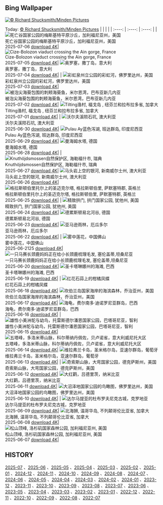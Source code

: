 ## Bing Wallpaper
[![© Richard Shucksmith/Minden Pictures](https://cn.bing.com/th?id=OHR.ShetlandGannets_ZH-CN7279521125_1920x1200.jpg&w=1000)](https://cn.bing.com/th?id=OHR.ShetlandGannets_ZH-CN7279521125_1920x1200.jpg&pid=hp&w=3840&h=2160&rs=1&c=4)

Today: [© Richard Shucksmith/Minden Pictures](https://cn.bing.com/th?id=OHR.ShetlandGannets_ZH-CN7279521125_1920x1200.jpg&pid=hp&w=3840&h=2160&rs=1&c=4)
  |      |      |      |
| :----: | :----: | :----: |
| ![死亡谷国家公园的梅斯基特平原沙丘，加利福尼亚州，美国](https://cn.bing.com/th?id=OHR.MesquiteFlats_ZH-CN7152959188_1920x1200.jpg&pid=hp&w=384&h=216&rs=1&c=4) <br/> 死亡谷国家公园的梅斯基特平原沙丘，加利福尼亚州，美国 <br/> 2025-07-06  [download 4K](https://cn.bing.com/th?id=OHR.MesquiteFlats_ZH-CN7152959188_1920x1200.jpg&pid=hp&w=3840&h=2160&rs=1&c=4)| ![Cize-Bolozon viaduct crossing the Ain gorge, France](https://cn.bing.com/th?id=OHR.BolozonViaduct_ZH-CN6408632524_1920x1200.jpg&pid=hp&w=384&h=216&rs=1&c=4) <br/> Cize-Bolozon viaduct crossing the Ain gorge, France <br/> 2025-07-05  [download 4K](https://cn.bing.com/th?id=OHR.BolozonViaduct_ZH-CN6408632524_1920x1200.jpg&pid=hp&w=3840&h=2160&rs=1&c=4)| ![奥罗塞，撒丁岛，意大利](https://cn.bing.com/th?id=OHR.OroseiSardegna_ZH-CN5789138034_1920x1200.jpg&pid=hp&w=384&h=216&rs=1&c=4) <br/> 奥罗塞，撒丁岛，意大利 <br/> 2025-07-04  [download 4K](https://cn.bing.com/th?id=OHR.OroseiSardegna_ZH-CN5789138034_1920x1200.jpg&pid=hp&w=3840&h=2160&rs=1&c=4)|
| ![彩虹泉州立公园的彩虹河，佛罗里达州，美国](https://cn.bing.com/th?id=OHR.RainbowRiver_ZH-CN5320095849_1920x1200.jpg&pid=hp&w=384&h=216&rs=1&c=4) <br/> 彩虹泉州立公园的彩虹河，佛罗里达州，美国 <br/> 2025-07-03  [download 4K](https://cn.bing.com/th?id=OHR.RainbowRiver_ZH-CN5320095849_1920x1200.jpg&pid=hp&w=3840&h=2160&rs=1&c=4)| ![被泡尖海葵包围的刺颊海葵鱼，米尔恩湾，巴布亚新几内亚](https://cn.bing.com/th?id=OHR.MaroonClownfish_ZH-CN5071934692_1920x1200.jpg&pid=hp&w=384&h=216&rs=1&c=4) <br/> 被泡尖海葵包围的刺颊海葵鱼，米尔恩湾，巴布亚新几内亚 <br/> 2025-07-02  [download 4K](https://cn.bing.com/th?id=OHR.MaroonClownfish_ZH-CN5071934692_1920x1200.jpg&pid=hp&w=3840&h=2160&rs=1&c=4)| ![Tilting渔村, 福戈岛 , 纽芬兰和拉布拉多省, 加拿大](https://cn.bing.com/th?id=OHR.CanadaDayFogo_ZH-CN2593963748_1920x1200.jpg&pid=hp&w=384&h=216&rs=1&c=4) <br/> Tilting渔村, 福戈岛 , 纽芬兰和拉布拉多省, 加拿大 <br/> 2025-07-01  [download 4K](https://cn.bing.com/th?id=OHR.CanadaDayFogo_ZH-CN2593963748_1920x1200.jpg&pid=hp&w=3840&h=2160&rs=1&c=4)|
| ![沃尔夫溪陨石坑, 澳大利亚](https://cn.bing.com/th?id=OHR.WolfeCrater_ZH-CN1652906326_1920x1200.jpg&pid=hp&w=384&h=216&rs=1&c=4) <br/> 沃尔夫溪陨石坑, 澳大利亚 <br/> 2025-06-30  [download 4K](https://cn.bing.com/th?id=OHR.WolfeCrater_ZH-CN1652906326_1920x1200.jpg&pid=hp&w=3840&h=2160&rs=1&c=4)| ![Pulau Ay蓝色泻湖, 班达群岛, 印度尼西亚](https://cn.bing.com/th?id=OHR.BandaIsland_ZH-CN1145779264_1920x1200.jpg&pid=hp&w=384&h=216&rs=1&c=4) <br/> Pulau Ay蓝色泻湖, 班达群岛, 印度尼西亚 <br/> 2025-06-29  [download 4K](https://cn.bing.com/th?id=OHR.BandaIsland_ZH-CN1145779264_1920x1200.jpg&pid=hp&w=3840&h=2160&rs=1&c=4)| ![曼海姆水塔, 德国](https://cn.bing.com/th?id=OHR.WatertowerMannheim_ZH-CN0692039329_1920x1200.jpg&pid=hp&w=384&h=216&rs=1&c=4) <br/> 曼海姆水塔, 德国 <br/> 2025-06-28  [download 4K](https://cn.bing.com/th?id=OHR.WatertowerMannheim_ZH-CN0692039329_1920x1200.jpg&pid=hp&w=3840&h=2160&rs=1&c=4)|
| ![Knuthöjdsmossen自然保护区, 海勒福什市, 瑞典](https://cn.bing.com/th?id=OHR.SwedenReserve_ZH-CN9963744170_1920x1200.jpg&pid=hp&w=384&h=216&rs=1&c=4) <br/> Knuthöjdsmossen自然保护区, 海勒福什市, 瑞典 <br/> 2025-06-27  [download 4K](https://cn.bing.com/th?id=OHR.SwedenReserve_ZH-CN9963744170_1920x1200.jpg&pid=hp&w=3840&h=2160&rs=1&c=4)| ![马头岩上空的银河, 新南威尔士州, 澳大利亚](https://cn.bing.com/th?id=OHR.HorseheadRock_ZH-CN9319651125_1920x1200.jpg&pid=hp&w=384&h=216&rs=1&c=4) <br/> 马头岩上空的银河, 新南威尔士州, 澳大利亚 <br/> 2025-06-26  [download 4K](https://cn.bing.com/th?id=OHR.HorseheadRock_ZH-CN9319651125_1920x1200.jpg&pid=hp&w=3840&h=2160&rs=1&c=4)| ![格拉斯顿伯里托尔上的圣迈克尔塔, 格拉斯顿伯里, 萨默塞特郡, 英格兰](https://cn.bing.com/th?id=OHR.GlastonburyScenic_ZH-CN9162571249_1920x1200.jpg&pid=hp&w=384&h=216&rs=1&c=4) <br/> 格拉斯顿伯里托尔上的圣迈克尔塔, 格拉斯顿伯里, 萨默塞特郡, 英格兰 <br/> 2025-06-25  [download 4K](https://cn.bing.com/th?id=OHR.GlastonburyScenic_ZH-CN9162571249_1920x1200.jpg&pid=hp&w=3840&h=2160&rs=1&c=4)|
| ![精致拱门, 拱门国家公园, 犹他州, 美国](https://cn.bing.com/th?id=OHR.DelicateArch_ZH-CN8971667580_1920x1200.jpg&pid=hp&w=384&h=216&rs=1&c=4) <br/> 精致拱门, 拱门国家公园, 犹他州, 美国 <br/> 2025-06-24  [download 4K](https://cn.bing.com/th?id=OHR.DelicateArch_ZH-CN8971667580_1920x1200.jpg&pid=hp&w=3840&h=2160&rs=1&c=4)| ![德累斯顿易北河谷, 德国](https://cn.bing.com/th?id=OHR.DresdenElbe_ZH-CN8776977800_1920x1200.jpg&pid=hp&w=384&h=216&rs=1&c=4) <br/> 德累斯顿易北河谷, 德国 <br/> 2025-06-23  [download 4K](https://cn.bing.com/th?id=OHR.DresdenElbe_ZH-CN8776977800_1920x1200.jpg&pid=hp&w=3840&h=2160&rs=1&c=4)| ![亚马逊雨林，厄瓜多尔](https://cn.bing.com/th?id=OHR.AmazonEcuador_ZH-CN2864991745_1920x1200.jpg&pid=hp&w=384&h=216&rs=1&c=4) <br/> 亚马逊雨林，厄瓜多尔 <br/> 2025-06-22  [download 4K](https://cn.bing.com/th?id=OHR.AmazonEcuador_ZH-CN2864991745_1920x1200.jpg&pid=hp&w=3840&h=2160&rs=1&c=4)|
| ![雾中莲花，中国佛山](https://cn.bing.com/th?id=OHR.SummerSolsticeY25_ZH-CN2728972774_1920x1200.jpg&pid=hp&w=384&h=216&rs=1&c=4) <br/> 雾中莲花，中国佛山 <br/> 2025-06-2125  [download 4K](https://cn.bing.com/th?id=OHR.SummerSolsticeY25_ZH-CN2728972774_1920x1200.jpg&pid=hp&w=3840&h=2160&rs=1&c=4)| ![一只马赛长颈鹿妈妈正在给小长颈鹿梳理毛发, 塞伦盖蒂,坦桑尼亚](https://cn.bing.com/th?id=OHR.SerengetiGiraffe_ZH-CN2613013393_1920x1200.jpg&pid=hp&w=384&h=216&rs=1&c=4) <br/> 一只马赛长颈鹿妈妈正在给小长颈鹿梳理毛发, 塞伦盖蒂,坦桑尼亚 <br/> 2025-06-20  [download 4K](https://cn.bing.com/th?id=OHR.SerengetiGiraffe_ZH-CN2613013393_1920x1200.jpg&pid=hp&w=3840&h=2160&rs=1&c=4)| ![圣卡塔琳娜州的海滩, 巴西](https://cn.bing.com/th?id=OHR.WinterBegins_ZH-CN7638411804_1920x1200.jpg&pid=hp&w=384&h=216&rs=1&c=4) <br/> 圣卡塔琳娜州的海滩, 巴西 <br/> 2025-06-19  [download 4K](https://cn.bing.com/th?id=OHR.WinterBegins_ZH-CN7638411804_1920x1200.jpg&pid=hp&w=3840&h=2160&rs=1&c=4)|
| ![红花石蒜上的柑橘凤蝶](https://cn.bing.com/th?id=OHR.AsianSwallowtail_ZH-CN7442263508_1920x1200.jpg&pid=hp&w=384&h=216&rs=1&c=4) <br/> 红花石蒜上的柑橘凤蝶 <br/> 2025-06-18  [download 4K](https://cn.bing.com/th?id=OHR.AsianSwallowtail_ZH-CN7442263508_1920x1200.jpg&pid=hp&w=3840&h=2160&rs=1&c=4)| ![坎伯兰岛国家海岸的海滨森林，乔治亚州，美国](https://cn.bing.com/th?id=OHR.CumberlandOaks_ZH-CN7265906780_1920x1200.jpg&pid=hp&w=384&h=216&rs=1&c=4) <br/> 坎伯兰岛国家海岸的海滨森林，乔治亚州，美国 <br/> 2025-06-17  [download 4K](https://cn.bing.com/th?id=OHR.CumberlandOaks_ZH-CN7265906780_1920x1200.jpg&pid=hp&w=3840&h=2160&rs=1&c=4)| ![海龟，费尔南多·迪诺罗尼亚群岛，巴西](https://cn.bing.com/th?id=OHR.SeaTurtleBrazil_ZH-CN6907161064_1920x1200.jpg&pid=hp&w=384&h=216&rs=1&c=4) <br/> 海龟，费尔南多·迪诺罗尼亚群岛，巴西 <br/> 2025-06-16  [download 4K](https://cn.bing.com/th?id=OHR.SeaTurtleBrazil_ZH-CN6907161064_1920x1200.jpg&pid=hp&w=3840&h=2160&rs=1&c=4)|
| ![雄性小美洲鸵与幼鸟，托雷斯德尔潘恩国家公园，巴塔哥尼亚，智利](https://cn.bing.com/th?id=OHR.RheaDad_ZH-CN6706868651_1920x1200.jpg&pid=hp&w=384&h=216&rs=1&c=4) <br/> 雄性小美洲鸵与幼鸟，托雷斯德尔潘恩国家公园，巴塔哥尼亚，智利 <br/> 2025-06-15  [download 4K](https://cn.bing.com/th?id=OHR.RheaDad_ZH-CN6706868651_1920x1200.jpg&pid=hp&w=3840&h=2160&rs=1&c=4)| ![五塔峰，多洛米蒂山脉，科尔蒂纳丹佩佐，贝卢诺省，意大利威尼托大区](https://cn.bing.com/th?id=OHR.DolomitiEstate_ZH-CN6501271709_1920x1200.jpg&pid=hp&w=384&h=216&rs=1&c=4) <br/> 五塔峰，多洛米蒂山脉，科尔蒂纳丹佩佐，贝卢诺省，意大利威尼托大区 <br/> 2025-06-14  [download 4K](https://cn.bing.com/th?id=OHR.DolomitiEstate_ZH-CN6501271709_1920x1200.jpg&pid=hp&w=3840&h=2160&rs=1&c=4)| ![维拉弗兰卡岛，圣米格尔岛，亚速尔群岛，葡萄牙](https://cn.bing.com/th?id=OHR.SanMiguelAzores_ZH-CN2511982585_1920x1200.jpg&pid=hp&w=384&h=216&rs=1&c=4) <br/> 维拉弗兰卡岛，圣米格尔岛，亚速尔群岛，葡萄牙 <br/> 2025-06-13  [download 4K](https://cn.bing.com/th?id=OHR.SanMiguelAzores_ZH-CN2511982585_1920x1200.jpg&pid=hp&w=3840&h=2160&rs=1&c=4)|
| ![奇索斯山脉，大弯国家公园，德克萨斯州，美国](https://cn.bing.com/th?id=OHR.BigBendChisos_ZH-CN3794880768_1920x1200.jpg&pid=hp&w=384&h=216&rs=1&c=4) <br/> 奇索斯山脉，大弯国家公园，德克萨斯州，美国 <br/> 2025-06-12  [download 4K](https://cn.bing.com/th?id=OHR.BigBendChisos_ZH-CN3794880768_1920x1200.jpg&pid=hp&w=3840&h=2160&rs=1&c=4)| ![大红鹳，吕德里茨，纳米比亚](https://cn.bing.com/th?id=OHR.FlamingosNamibia_ZH-CN3639748956_1920x1200.jpg&pid=hp&w=384&h=216&rs=1&c=4) <br/> 大红鹳，吕德里茨，纳米比亚 <br/> 2025-06-11  [download 4K](https://cn.bing.com/th?id=OHR.FlamingosNamibia_ZH-CN3639748956_1920x1200.jpg&pid=hp&w=3840&h=2160&rs=1&c=4)| ![大沼泽地国家公园的鸟瞰图，佛罗里达州，美国](https://cn.bing.com/th?id=OHR.AerialEverglades_ZH-CN3388982881_1920x1200.jpg&pid=hp&w=384&h=216&rs=1&c=4) <br/> 大沼泽地国家公园的鸟瞰图，佛罗里达州，美国 <br/> 2025-06-10  [download 4K](https://cn.bing.com/th?id=OHR.AerialEverglades_ZH-CN3388982881_1920x1200.jpg&pid=hp&w=3840&h=2160&rs=1&c=4)|
| ![达尔马提亚的杜布罗夫尼克古城，克罗地亚](https://cn.bing.com/th?id=OHR.DubrovnikTwilight_ZH-CN2981648854_1920x1200.jpg&pid=hp&w=384&h=216&rs=1&c=4) <br/> 达尔马提亚的杜布罗夫尼克古城，克罗地亚 <br/> 2025-06-09  [download 4K](https://cn.bing.com/th?id=OHR.DubrovnikTwilight_ZH-CN2981648854_1920x1200.jpg&pid=hp&w=3840&h=2160&rs=1&c=4)| ![北海狮, 温哥华岛, 不列颠哥伦比亚省, 加拿大](https://cn.bing.com/th?id=OHR.StellarSeaLions_ZH-CN2859514359_1920x1200.jpg&pid=hp&w=384&h=216&rs=1&c=4) <br/> 北海狮, 温哥华岛, 不列颠哥伦比亚省, 加拿大 <br/> 2025-06-08  [download 4K](https://cn.bing.com/th?id=OHR.StellarSeaLions_ZH-CN2859514359_1920x1200.jpg&pid=hp&w=3840&h=2160&rs=1&c=4)| ![松山顶峰, 洛杉矶国家森林公园, 加利福尼亚州, 美国](https://cn.bing.com/th?id=OHR.PacificCrestTrail_ZH-CN9582395021_1920x1200.jpg&pid=hp&w=384&h=216&rs=1&c=4) <br/> 松山顶峰, 洛杉矶国家森林公园, 加利福尼亚州, 美国 <br/> 2025-06-07  [download 4K](https://cn.bing.com/th?id=OHR.PacificCrestTrail_ZH-CN9582395021_1920x1200.jpg&pid=hp&w=3840&h=2160&rs=1&c=4)|

  
  ## HISTORY
  [2025-07](https://github.com/Underglaze-Blue/bingwallpaper/tree/main/archive/2025-07/) 、[2025-06](https://github.com/Underglaze-Blue/bingwallpaper/tree/main/archive/2025-06/) 、[2025-05](https://github.com/Underglaze-Blue/bingwallpaper/tree/main/archive/2025-05/) 、[2025-04](https://github.com/Underglaze-Blue/bingwallpaper/tree/main/archive/2025-04/) 、[2025-03](https://github.com/Underglaze-Blue/bingwallpaper/tree/main/archive/2025-03/) 、[2025-02](https://github.com/Underglaze-Blue/bingwallpaper/tree/main/archive/2025-02/) 、[2025-01](https://github.com/Underglaze-Blue/bingwallpaper/tree/main/archive/2025-01/) 、[2024-12](https://github.com/Underglaze-Blue/bingwallpaper/tree/main/archive/2024-12/) 、[2024-11](https://github.com/Underglaze-Blue/bingwallpaper/tree/main/archive/2024-11/) 、[2024-10](https://github.com/Underglaze-Blue/bingwallpaper/tree/main/archive/2024-10/) 、[2024-09](https://github.com/Underglaze-Blue/bingwallpaper/tree/main/archive/2024-09/) 、[2024-08](https://github.com/Underglaze-Blue/bingwallpaper/tree/main/archive/2024-08/) 、[2024-07](https://github.com/Underglaze-Blue/bingwallpaper/tree/main/archive/2024-07/) 、[2024-06](https://github.com/Underglaze-Blue/bingwallpaper/tree/main/archive/2024-06/) 、[2024-05](https://github.com/Underglaze-Blue/bingwallpaper/tree/main/archive/2024-05/) 、[2024-04](https://github.com/Underglaze-Blue/bingwallpaper/tree/main/archive/2024-04/) 、[2024-03](https://github.com/Underglaze-Blue/bingwallpaper/tree/main/archive/2024-03/) 、[2024-02](https://github.com/Underglaze-Blue/bingwallpaper/tree/main/archive/2024-02/) 、[2024-01](https://github.com/Underglaze-Blue/bingwallpaper/tree/main/archive/2024-01/) 、[2023-12](https://github.com/Underglaze-Blue/bingwallpaper/tree/main/archive/2023-12/) 、[2023-11](https://github.com/Underglaze-Blue/bingwallpaper/tree/main/archive/2023-11/) 、[2023-10](https://github.com/Underglaze-Blue/bingwallpaper/tree/main/archive/2023-10/) 、[2023-09](https://github.com/Underglaze-Blue/bingwallpaper/tree/main/archive/2023-09/) 、[2023-08](https://github.com/Underglaze-Blue/bingwallpaper/tree/main/archive/2023-08/) 、[2023-07](https://github.com/Underglaze-Blue/bingwallpaper/tree/main/archive/2023-07/) 、[2023-06](https://github.com/Underglaze-Blue/bingwallpaper/tree/main/archive/2023-06/) 、[2023-05](https://github.com/Underglaze-Blue/bingwallpaper/tree/main/archive/2023-05/) 、[2023-04](https://github.com/Underglaze-Blue/bingwallpaper/tree/main/archive/2023-04/) 、[2023-03](https://github.com/Underglaze-Blue/bingwallpaper/tree/main/archive/2023-03/) 、[2023-02](https://github.com/Underglaze-Blue/bingwallpaper/tree/main/archive/2023-02/) 、[2023-01](https://github.com/Underglaze-Blue/bingwallpaper/tree/main/archive/2023-01/) 、[2022-12](https://github.com/Underglaze-Blue/bingwallpaper/tree/main/archive/2022-12/) 、[2022-11](https://github.com/Underglaze-Blue/bingwallpaper/tree/main/archive/2022-11/) 、[2022-10](https://github.com/Underglaze-Blue/bingwallpaper/tree/main/archive/2022-10/) 、[2022-09](https://github.com/Underglaze-Blue/bingwallpaper/tree/main/archive/2022-09/) 、[2022-08](https://github.com/Underglaze-Blue/bingwallpaper/tree/main/archive/2022-08/) 、[2022-07](https://github.com/Underglaze-Blue/bingwallpaper/tree/main/archive/2022-07/) 